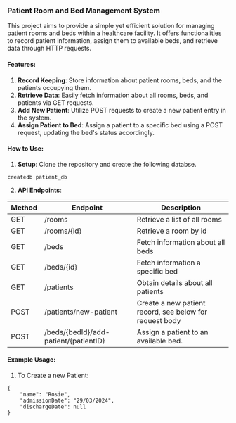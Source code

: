 ### Patient Room and Bed Management System

This project aims to provide a simple yet efficient solution for managing patient rooms and beds within a healthcare facility. It offers functionalities to record patient information, assign them to available beds, and retrieve data through HTTP requests.

#### Features:
1. **Record Keeping**: Store information about patient rooms, beds, and the patients occupying them.
2. **Retrieve Data**: Easily fetch information about all rooms, beds, and patients via GET requests.
3. **Add New Patient**: Utilize POST requests to create a new patient entry in the system.
4. **Assign Patient to Bed**: Assign a patient to a specific bed using a POST request, updating the bed's status accordingly.

#### How to Use:

1. **Setup**: Clone the repository and create the following databse.
```
createdb patient_db
```
2. **API Endpoints**:

| Method | Endpoint       | Description                                            |
|--------|----------------|--------------------------------------------------------|
| GET    | /rooms         | Retrieve a list of all rooms          |
| GET    | /rooms/{id}    | Retrieve a room by id          |
| GET    | /beds          | Fetch information about all beds           |
| GET    | /beds/{id}     | Fetch information a specific bed           |
| GET    | /patients      | Obtain details about all patients  |
| POST   | /patients/new-patient    | Create a new patient record, see below for request body                           |
| POST   | /beds/{bedId}/add-patient/{patientID}   | Assign a patient to an available bed.                  |

#### Example Usage:

1. To Create a new Patient:
```
{
    "name": "Rosie",
    "admissionDate": "29/03/2024",
    "dischargeDate": null
}
```
